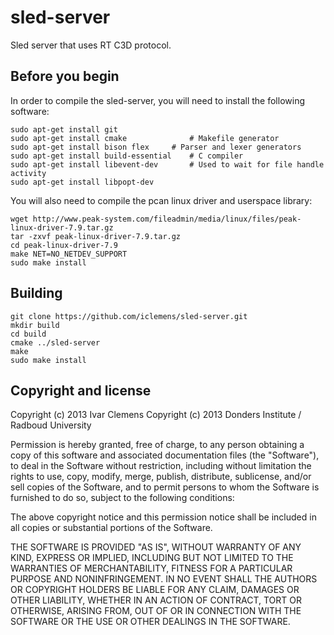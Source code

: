 sled-server
===========

Sled server that uses RT C3D protocol.

Before you begin
----------------

In order to compile the sled-server, you will need to install the following software:

	sudo apt-get install git
	sudo apt-get install cmake				# Makefile generator
	sudo apt-get install bison flex		# Parser and lexer generators
	sudo apt-get install build-essential	# C compiler
	sudo apt-get install libevent-dev		# Used to wait for file handle activity
	sudo apt-get install libpopt-dev

You will also need to compile the pcan linux driver and userspace library:

	wget http://www.peak-system.com/fileadmin/media/linux/files/peak-linux-driver-7.9.tar.gz
	tar -zxvf peak-linux-driver-7.9.tar.gz
	cd peak-linux-driver-7.9
	make NET=NO_NETDEV_SUPPORT
	sudo make install

Building
--------

	git clone https://github.com/iclemens/sled-server.git
	mkdir build
	cd build
	cmake ../sled-server
	make
	sudo make install

Copyright and license
---------------------

Copyright (c) 2013 Ivar Clemens
Copyright (c) 2013 Donders Institute / Radboud University

Permission is hereby granted, free of charge, to any person obtaining a copy
of this software and associated documentation files (the "Software"), to deal
in the Software without restriction, including without limitation the rights
to use, copy, modify, merge, publish, distribute, sublicense, and/or sell
copies of the Software, and to permit persons to whom the Software is
furnished to do so, subject to the following conditions:

The above copyright notice and this permission notice shall be included in
all copies or substantial portions of the Software.

THE SOFTWARE IS PROVIDED "AS IS", WITHOUT WARRANTY OF ANY KIND, EXPRESS OR
IMPLIED, INCLUDING BUT NOT LIMITED TO THE WARRANTIES OF MERCHANTABILITY,
FITNESS FOR A PARTICULAR PURPOSE AND NONINFRINGEMENT. IN NO EVENT SHALL THE
AUTHORS OR COPYRIGHT HOLDERS BE LIABLE FOR ANY CLAIM, DAMAGES OR OTHER
LIABILITY, WHETHER IN AN ACTION OF CONTRACT, TORT OR OTHERWISE, ARISING FROM,
OUT OF OR IN CONNECTION WITH THE SOFTWARE OR THE USE OR OTHER DEALINGS IN
THE SOFTWARE.
